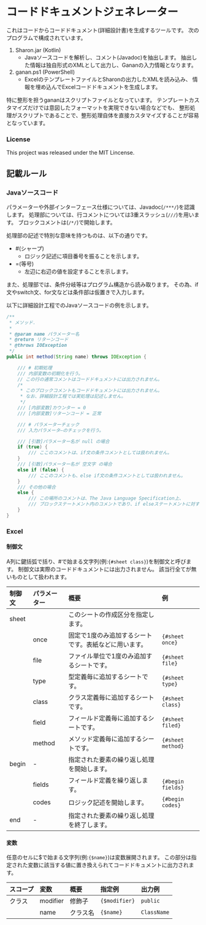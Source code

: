 # コードドキュメントジェネレーター
これはコードからコードドキュメント(詳細設計書)を生成するツールです。
次のプログラムで構成されています。

1. Sharon.jar (Kotlin)
    - Javaソースコードを解析し、コメント(Javadoc)を抽出します。
    抽出した情報は独自形式のXMLとして出力し、Gananの入力情報となります。
2. ganan.ps1 (PowerShell)
    - ExcelのテンプレートファイルとSharonの出力したXMLを読み込み、
    情報を埋め込んでExcelコードドキュメントを生成します。

特に整形を担うgananはスクリプトファイルとなっています。
テンプレートカスタマイズだけでは意図したフォーマットを実現できない場合などでも、
整形処理がスクリプトであることで、整形処理自体を直接カスタマイズすることが容易となっています。

### License
This project was released under the MIT Lincense.

## 記載ルール

### Javaソースコード
パラメーターや外部インターフェース仕様については、Javadoc(`/***/`)を認識します。
処理部については、行コメントについては3重スラッシュ(`///`)を用います。
ブロックコメントは(`/*/`)で開始します。

処理部の記述で特別な意味を持つものは、以下の通りです。
- \#(シャープ)
    - ロジック記述に項目番号を振ることを示します。
- \=(等号)
    - 左辺に右辺の値を設定することを示します。

また、処理部では、条件分岐等はプログラム構造から読み取ります。
その為、if文やswitch文、for文などは条件部は仮置きで入力します。

以下に詳細設計工程でのJavaソースコードの例を示します。

```java
/**
 * メソッド.
 * 
 * @param name パラメーター名
 * @return リターンコード
 * @throws IOException
 */
public int method(String name) throws IOException {

    /// # 初期処理
    /// 内部変数の初期化を行う。
    // この行の通常コメントはコードドキュメントには出力されません。
    /*
     * このブロックコメントもコードドキュメントには出力されません。
     * なお、詳細設計工程では実処理は記述しません。
     */
    /// [内部変数]カウンター = 0
    /// [内部変数]リターンコード = 正常

    /// # パラメーターチェック
    /// 入力パラメータ―のチェックを行う。

    /// [引数]パラメーター名が null の場合
    if (true) {
        /// ここのコメントは、if文の条件コメントとしては扱われません。
    }
    /// [引数]パラメーター名が 空文字 の場合
    else if (false) {
        /// ここのコメントも、else if文の条件コメントとしては扱われません。
    }
    /// その他の場合
    else {
        /// この場所のコメントは、The Java Language Specification上、
        /// ブロックステートメント内のコメントであり、if elseステートメントに対するコメントとは解釈されません。
    }
}
```

### Excel

#### 制御文
A列に鍵括弧で括り、\#で始まる文字列(例:`{#sheet class}`)を制御文と呼びます。
制御文は実際のコードドキュメントには出力されません。
該当行全てが無いものとして扱われます。

|制御文|パラメーター|概要|例|
|:-----|:-----------|:---|:-|
|sheet ||このシートの作成区分を指定します。||
|      |once|固定で1度のみ追加するシートです。表紙などに用います。|`{#sheet once}`|
|      |file|ファイル単位で1度のみ追加するシートです。|`{#sheet file}`|
|      |type|型定義毎に追加するシートです。|`{#sheet type}`|
|      |class|クラス定義毎に追加するシートです。|`{#sheet class}`|
|      |field|フィールド定義毎に追加するシートです。|`{#sheet filed}`|
|      |method|メソッド定義毎に追加するシートです。|`{#sheet method}`|
|begin |-|指定された要素の繰り返し処理を開始します。||
|      |fields|フィールド定義を繰り返します。|`{#begin fields}`|
|      |codes|ロジック記述を開始します。|`{#begin codes}`|
|end   |-|指定された要素の繰り返し処理を終了します。||

#### 変数
任意のセルに$で始まる文字列(例:`{$name}`)は変数展開されます。
この部分は指定された変数に該当する値に置き換えられてコードドキュメントに出力されます。

|スコープ|変数|概要|指定例|出力例|
|:------|:---|:---|:-----|:-----|
|クラス  |modifier|修飾子|`{$modifier}`|`public`|
|       |name|クラス名|`{$name}`|`ClassName`|

